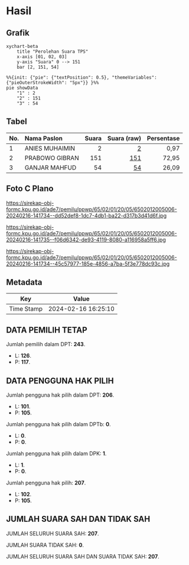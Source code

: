 # Hasil

## Grafik

```mermaid
xychart-beta
    title "Perolehan Suara TPS"
    x-axis [01, 02, 03]
    y-axis "Suara" 0 --> 151
    bar [2, 151, 54]
```

```mermaid
%%{init: {"pie": {"textPosition": 0.5}, "themeVariables": {"pieOuterStrokeWidth": "5px"}} }%%
pie showData
    "1" : 2
    "2" : 151
    "3" : 54
```

## Tabel

| No. | Nama Paslon    | Suara | Suara (raw) | Persentase |
|:--- |:-------------- | -----:| -----------:| ----------:|
| 1   | ANIES MUHAIMIN | 2     | [2][p-1]    | 0,97       |
| 2   | PRABOWO GIBRAN | 151   | [151][p-2]  | 72,95      |
| 3   | GANJAR MAHFUD  | 54    | [54][p-3]   | 26,09      |


[p-1]: https://github.com/gigit-pemilu/pemilu-2024-65-kalimantan-utara/blob/main/pilpres/hitung-suara/sub/65-kalimantan-utara/sub/02-malinau/sub/01-mentarang/sub/2005-pulau-sapi/sub/006-tps/sub/paslon-1.txt
[p-2]: https://github.com/gigit-pemilu/pemilu-2024-65-kalimantan-utara/blob/main/pilpres/hitung-suara/sub/65-kalimantan-utara/sub/02-malinau/sub/01-mentarang/sub/2005-pulau-sapi/sub/006-tps/sub/paslon-2.txt
[p-3]: https://github.com/gigit-pemilu/pemilu-2024-65-kalimantan-utara/blob/main/pilpres/hitung-suara/sub/65-kalimantan-utara/sub/02-malinau/sub/01-mentarang/sub/2005-pulau-sapi/sub/006-tps/sub/paslon-3.txt

## Foto C Plano

https://sirekap-obj-formc.kpu.go.id/ade7/pemilu/ppwp/65/02/01/20/05/6502012005006-20240216-141734--dd52def8-1dc7-4db1-ba22-d317b3d41d6f.jpg

https://sirekap-obj-formc.kpu.go.id/ade7/pemilu/ppwp/65/02/01/20/05/6502012005006-20240216-141735--f06d6342-de93-4119-8080-a116958a5ff6.jpg

https://sirekap-obj-formc.kpu.go.id/ade7/pemilu/ppwp/65/02/01/20/05/6502012005006-20240216-141734--45c57977-185e-4856-a7ba-5f3e778dc93c.jpg


## Metadata

| Key        | Value               |
| ---------- | ------------------- |
| Time Stamp | 2024-02-16 16:25:10 |


## DATA PEMILIH TETAP

Jumlah pemilih dalam DPT: **243**.
 * L: **126**.
 * P: **117**.

## DATA PENGGUNA HAK PILIH

Jumlah pengguna hak pilih dalam DPT: **206**.
 * L: **101**.
 * P: **105**.

Jumlah pengguna hak pilih dalam DPTb: **0**.
 * L: **0**.
 * P: **0**.

Jumlah pengguna hak pilih dalam DPK: **1**.
 * L: **1**.
 * P: **0**.

Jumlah pengguna hak pilih: **207**.
 * L: **102**.
 * P: **105**.

## JUMLAH SUARA SAH DAN TIDAK SAH

JUMLAH SELURUH SUARA SAH: **207**.

JUMLAH SUARA TIDAK SAH: **0**.

JUMLAH SELURUH SUARA SAH DAN SUARA TIDAK SAH: **207**.


